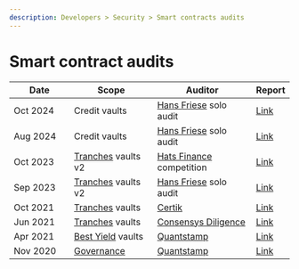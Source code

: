 ```yaml
---
description: Developers > Security > Smart contracts audits
---
```


# Smart contract audits

<table><thead><tr><th width="145">Date</th><th width="177">Scope</th><th width="234">Auditor</th><th>Report</th></tr></thead><tbody><tr><td>Oct 2024</td><td>Credit vaults</td><td><a href="https://code4rena.com/@hansfriese">Hans Friese</a> solo audit</td><td><a href="https://drive.google.com/file/d/1rTfKCkQbhVEk6qgYsluuHD2acXRxA4e1/view?usp=sharing">Link</a></td></tr><tr><td>Aug 2024</td><td>Credit vaults</td><td><a href="https://code4rena.com/@hansfriese">Hans Friese</a> solo audit</td><td><a href="https://drive.google.com/file/d/1nr5kvwheKoYBDWe4M5DotKcapHWoqFSh/view?usp=sharing">Link</a></td></tr><tr><td>Oct 2023</td><td><a href="../../products/yield-tranches/">Tranches</a> vaults v2</td><td><a href="https://hats.finance/">Hats Finance</a> competition</td><td><a href="https://drive.google.com/file/d/1OC3TEhRQNeHrVSdRTbrOteSrafNYXoHq/view?usp=sharing">Link</a></td></tr><tr><td>Sep 2023</td><td><a href="../../products/yield-tranches/">Tranches</a> vaults v2</td><td><a href="https://code4rena.com/@hansfriese">Hans Friese</a> solo audit</td><td><a href="https://drive.google.com/file/d/12q-79KRkB9r2zPjyztFRYVBo1ynb-FFn/view?usp=sharing">Link</a></td></tr><tr><td>Oct 2021</td><td><a href="../../products/yield-tranches/">Tranches</a> vaults</td><td><a href="https://www.certik.com/">Certik</a></td><td><a href="https://skynet.certik.com/projects/idle-finance">Link</a></td></tr><tr><td>Jun 2021</td><td><a href="../../products/yield-tranches/">Tranches</a> vaults</td><td><a href="https://consensys.io/diligence/">Consensys Diligence</a></td><td><a href="https://consensys.io/diligence/audits/2021/06/idle-finance/">Link</a></td></tr><tr><td>Apr 2021</td><td><a href="../../products/best-yield/">Best Yield</a> vaults</td><td><a href="https://quantstamp.com/">Quantstamp</a></td><td><a href="https://certificate.quantstamp.com/full/idle-finance.pdf">Link</a></td></tr><tr><td>Nov 2020</td><td><a href="../../governance/idle-dao/governance-process/">Governance</a></td><td><a href="https://quantstamp.com/">Quantstamp</a></td><td><a href="https://certificate.quantstamp.com/full/idle-governance.pdf">Link</a></td></tr></tbody></table>
